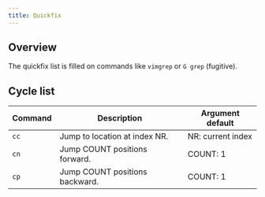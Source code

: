 ```yaml
---
title: Quickfix
---
```


## Overview

The quickfix list is filled on commands like `vimgrep` or `G grep` (fugitive).

## Cycle list

| Command | Description | Argument default |
| --- | --- | --- |
| `cc` | Jump to location at index NR. | NR: current index |
| `cn` | Jump COUNT positions forward. | COUNT: 1 |
| `cp` | Jump COUNT positions backward. | COUNT: 1 |
